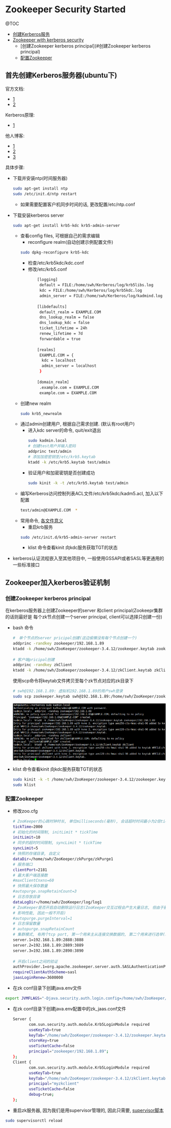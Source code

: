 # Zookeeper Security Started

@TOC
- [创建Kerberos服务](#首先创建Kerberos服务器(ubuntu下))
- [Zookeeper with kerberos security](#Zookeeper加入kerberos验证机制)
    - [创建Zookeeper kerberos principal](#创建Zookeeper kerberos principal)
    - [配置Zookeeper](#配置Zookeeper)


## 首先创建Kerberos服务器(ubuntu下)

官方文档:
- [1](https://github.com/ekoontz/zookeeper/wiki)
- [2](https://cwiki.apache.org/confluence/display/ZOOKEEPER/ZooKeeper+and+SASL)

Kerberos原理:
- [1](https://blog.csdn.net/wulantian/article/details/42418231)

他人博客:
- [1](https://blog.csdn.net/bugzeroman/article/details/82457832)
- [2](https://www.jianshu.com/p/fc2d2dbd510b)
- [3](https://blog.csdn.net/tonyhuang_google_com/article/details/40861179)

具体步骤: 
- 下载并安装ntp(时间服务器)
    ```bash
    sudo apt-get install ntp
    sudo /etc/init.d/ntp restart
    ```
    - 如果需要配置客户机同步时间的话, 更改配置/etc/ntp.conf

- 下载安装kerberos server
    ```bash
    sudo apt-get install krb5-kdc krb5-admin-server
    ```
    - 查看config files, 可根据自己的需求编辑
        - reconfigure realm(自动创建示例配置文件)
        ```bash
        sudo dpkg-reconfigure krb5-kdc
        ```
        - 检查/etc/krb5kdc/kdc.conf
        - 修改/etc/krb5.conf
            ```bash
                [logging]
                 default = FILE:/home/swh/Kerberos/log/krb5libs.log
                 kdc = FILE:/home/swh/Kerberos/log/krb5kdc.log
                 admin_server = FILE:/home/swh/Kerberos/log/kadmind.log
                
                [libdefaults]
                 default_realm = EXAMPLE.COM
                 dns_lookup_realm = false
                 dns_lookup_kdc = false
                 ticket_lifetime = 24h
                 renew_lifetime = 7d
                 forwardable = true
                
                [realms]
                 EXAMPLE.COM = {
                  kdc = localhost
                  admin_server = localhost
                 }
                
                [domain_realm]
                 .example.com = EXAMPLE.COM
                 example.com = EXAMPLE.COM
            ```
    - 创建new realm
        ```bash
        sudo krb5_newrealm
        ```
    - 通过admin创建用户, 根据自己需求创建. (默认有root用户)
        - 进入kdc server的命令, quit/exit退出
            ```bash
            sudo kadmin.local
            # 创建test用户并输入密码
            addprinc test/admin
            # 添加加密密钥至/etc/krb5.keytab
            ktadd -k /etc/krb5.keytab test/admin
            ```
        - 验证用户和加密密钥是否创建成功
            ```bash
            sudo kinit -k -t /etc/krb5.keytab test/admin
            ```
    - 编写Kerberos访问控制列表ACL文件/etc/krb5kdc/kadm5.acl, 加入以下配置
        ```bash
        test/admin@EXAMPLE.COM  *
        ```
    - 常用命令, [各文件意义](https://docs.oracle.com/cd/E24847_01/html/819-7061/setup-9.html)
        - 重启krb服务
        ```bash
        sudo /etc/init.d/krb5-admin-server restart
        ```
        - klist 命令查看kinit 向kdc服务获取TGT的状态
        
- kerberos认证流程嵌入至其他项目中, 一般使用GSSAPI或者SASL等更通用的一些标准接口


## Zookeeper加入kerberos验证机制


### 创建Zookeeper kerberos principal

在kerberos服务器上创建Zookeeper的server 和client principal(Zookeepr集群的话则最好是
每个zk节点创建一个server principal, client可以选择只创建一份)
- bash 命令
    ```bash
    #　单个节点的server pricipal创建(这边偷懒没有每个节点创建一个)
    addprinc -randkey zookeeper/192.168.1.89
    ktadd -k /home/swh/ZooKeeper/zookeeper-3.4.12/zookeeper.keytab zookeeper/192.168.1.89
    
    # 客户端pricipal创建
    addprinc -randkey zkClient
    ktadd -k /home/swh/ZooKeeper/zookeeper-3.4.12/zkClient.keytab zkClient
    ```
    使用scp命令将keytab文件拷贝至每个zk节点对应的zk目录下
    ```bash
    # swh@192.168.1.89: 虚拟机192.168.1.89的用户swh登录
    sudo scp zookeeper.keytab swh@192.168.1.89:/home/swh/ZooKeeper/zookeeper-3.4.12/
    ```
    ![](picture/zk%20sasl/1.png)
    
- klist 命令查看kinit 向kdc服务获取TGT的状态
    ```bash
    sudo kinit -k -t /home/swh/ZooKeeper/zookeeper-3.4.12/zookeeper.keytab zookeeper/192.168.1.89
    sudo klist
    ```

### 配置Zookeeper

- 修改zoo.cfg
    ```bash
    # ZooKeeper的心跳时钟时长, 单位milliseconds(毫秒), 会话超时时间最小为2倍tickTime
    tickTime=2000
    # 初始化的时间限制, initLimit * tickTime
    initLimit=10
    # 同步的超时时间限制, syncLimit * tickTime
    syncLimit=5
    # 快照的存储目录, 自定义
    dataDir=/home/swh/ZooKeeper/zkPurge/zkPurge1
    # 服务端口
    clientPort=2181
    # 最大客户端连接数
    #maxClientCnxns=60
    # 快照最大保存数量
    #autopurge.snapRetainCount=3
    # 日志存放目录
    dataLogDir=/home/swh/ZooKeeper/log/log1
    # ZooKeeper是否开启自动删除运行日志(ZooKeeper交互过程会产生大量日志, 但由于删除日志操作会
    # 影响性能, 因此一般不开启)
    #autopurge.purgeInterval=1
    # 日志保留数量
    # autopurge.snapRetainCount
    # 集群模式, 有两个tcp port, 第一个用来主从连接交换数据的, 第二个用来进行选举(新leader)
    server.1=192.168.1.89:2888:3888
    server.2=192.168.1.89:2889:3889
    server.3=192.168.1.89:2890:3890
    
    # 开启client之间的验证
    authProvider.1=org.apache.zookeeper.server.auth.SASLAuthenticationProvider
    requireClientAuthScheme=sasl
    jaasLoginRenew=3600000
    ```
- 在zk conf目录下创建java.env文件
```bash
export JVMFLAGS="-Djava.security.auth.login.config=/home/swh/ZooKeeper/zookeeper-3.4.12/conf/zk_jaas.conf"
```
- 在zk conf目录下创建java.env配置中的zk_jaas.conf文件
    ```bash
    Server {
           com.sun.security.auth.module.Krb5LoginModule required
           useKeyTab=true
           keyTab="/home/swh/ZooKeeper/zookeeper-3.4.12/zookeeper.keytab"
           storeKey=true
           useTicketCache=false
           principal="zookeeper/192.168.1.89";
    };
    Client {
           com.sun.security.auth.module.Krb5LoginModule required
           useKeyTab=true
           keyTab="/home/swh/ZooKeeper/zookeeper-3.4.12/zkClient.keytab"
           principal="myzkclient"
           useTicketCache=false
           debug=true;
    };
    ```
- 重启zk服务器, 因为我们是用supervisor管理的, 因此只需要, [supervisor脚本](ZooKeeper%20Document/Getting%20Started.md)
```bash
sudo supervisorctl reload
```
